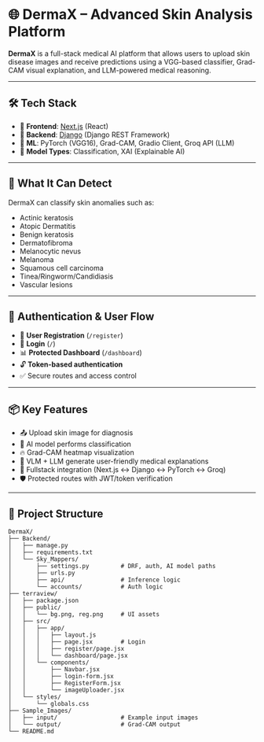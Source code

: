 # 🌐 DermaX – Advanced Skin Analysis Platform

**DermaX** is a full-stack medical AI platform that allows users to upload skin disease images and receive predictions using a VGG-based classifier, Grad-CAM visual explanation, and LLM-powered medical reasoning.

---

## 🛠️ Tech Stack

- 🔧 **Frontend**: [Next.js](https://nextjs.org/) (React)
- 🔧 **Backend**: [Django](https://www.djangoproject.com/) (Django REST Framework)
- 🧠 **ML**: PyTorch (VGG16), Grad-CAM, Gradio Client, Groq API (LLM)
- 🧪 **Model Types**: Classification, XAI (Explainable AI)

---

## 🧠 What It Can Detect

DermaX can classify skin anomalies such as:

- Actinic keratosis
- Atopic Dermatitis
- Benign keratosis
- Dermatofibroma
- Melanocytic nevus
- Melanoma
- Squamous cell carcinoma
- Tinea/Ringworm/Candidiasis
- Vascular lesions

---

## 🔐 Authentication & User Flow

- 🧾 **User Registration** (`/register`)
- 🔐 **Login** (`/`)
- 📊 **Protected Dashboard** (`/dashboard`)
- 🔓 **Token-based authentication**
- ✅ Secure routes and access control

---

## 📦 Key Features

- 📤 Upload skin image for diagnosis
- 🎯 AI model performs classification
- 🔥 Grad-CAM heatmap visualization
- 🧠 VLM + LLM generate user-friendly medical explanations
- 🔄 Fullstack integration (Next.js ↔ Django ↔ PyTorch ↔ Groq)
- 🛡️ Protected routes with JWT/token verification

---

## 📁 Project Structure

```text
DermaX/
├── Backend/
│   ├── manage.py
│   ├── requirements.txt
│   └── Sky_Mappers/
│       ├── settings.py         # DRF, auth, AI model paths
│       ├── urls.py
│       ├── api/                # Inference logic
│       └── accounts/           # Auth logic
├── terraview/
│   ├── package.json
│   ├── public/
│   │   └── bg.png, reg.png     # UI assets
│   ├── src/
│   │   ├── app/
│   │   │   ├── layout.js
│   │   │   ├── page.jsx        # Login
│   │   │   ├── register/page.jsx
│   │   │   └── dashboard/page.jsx
│   │   └── components/
│   │       ├── Navbar.jsx
│   │       ├── login-form.jsx
│   │       ├── RegisterForm.jsx
│   │       └── imageUploader.jsx
│   └── styles/
│       └── globals.css
├── Sample_Images/
│   ├── input/                  # Example input images
│   └── output/                 # Grad-CAM output
└── README.md
